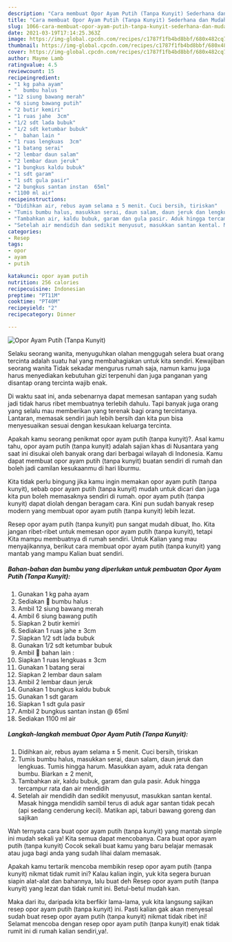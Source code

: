 ```yaml
---
description: "Cara membuat Opor Ayam Putih (Tanpa Kunyit) Sederhana dan Mudah Dibuat"
title: "Cara membuat Opor Ayam Putih (Tanpa Kunyit) Sederhana dan Mudah Dibuat"
slug: 1066-cara-membuat-opor-ayam-putih-tanpa-kunyit-sederhana-dan-mudah-dibuat
date: 2021-03-19T17:14:25.363Z
image: https://img-global.cpcdn.com/recipes/c1787f1fb4bd8bbf/680x482cq70/opor-ayam-putih-tanpa-kunyit-foto-resep-utama.jpg
thumbnail: https://img-global.cpcdn.com/recipes/c1787f1fb4bd8bbf/680x482cq70/opor-ayam-putih-tanpa-kunyit-foto-resep-utama.jpg
cover: https://img-global.cpcdn.com/recipes/c1787f1fb4bd8bbf/680x482cq70/opor-ayam-putih-tanpa-kunyit-foto-resep-utama.jpg
author: Mayme Lamb
ratingvalue: 4.5
reviewcount: 15
recipeingredient:
- "1 kg paha ayam"
- "  bumbu halus "
- "12 siung bawang merah"
- "6 siung bawang putih"
- "2 butir kemiri"
- "1 ruas jahe  3cm"
- "1/2 sdt lada bubuk"
- "1/2 sdt ketumbar bubuk"
- "  bahan lain "
- "1 ruas lengkuas  3cm"
- "1 batang serai"
- "2 lembar daun salam"
- "2 lembar daun jeruk"
- "1 bungkus kaldu bubuk"
- "1 sdt garam"
- "1 sdt gula pasir"
- "2 bungkus santan instan  65ml"
- "1100 ml air"
recipeinstructions:
- "Didihkan air, rebus ayam selama ± 5 menit. Cuci bersih, tiriskan"
- "Tumis bumbu halus, masukkan serai, daun salam, daun jeruk dan lengkuas. Tumis hingga harum. Masukkan ayam, aduk rata dengan bumbu. Biarkan ± 2 menit,"
- "Tambahkan air, kaldu bubuk, garam dan gula pasir. Aduk hingga tercampur rata dan air mendidih"
- "Setelah air mendidih dan sedikit menyusut, masukkan santan kental. Masak hingga mendidih sambil terus di aduk agar santan tidak pecah (api sedang cenderung kecil). Matikan api, taburi bawang goreng dan sajikan"
categories:
- Resep
tags:
- opor
- ayam
- putih

katakunci: opor ayam putih 
nutrition: 256 calories
recipecuisine: Indonesian
preptime: "PT11M"
cooktime: "PT40M"
recipeyield: "2"
recipecategory: Dinner

---
```



![Opor Ayam Putih (Tanpa Kunyit)](https://img-global.cpcdn.com/recipes/c1787f1fb4bd8bbf/680x482cq70/opor-ayam-putih-tanpa-kunyit-foto-resep-utama.jpg)

Selaku seorang wanita, menyuguhkan olahan menggugah selera buat orang tercinta adalah suatu hal yang membahagiakan untuk kita sendiri. Kewajiban seorang  wanita Tidak sekadar mengurus rumah saja, namun kamu juga harus menyediakan kebutuhan gizi terpenuhi dan juga panganan yang disantap orang tercinta wajib enak.

Di waktu  saat ini, anda sebenarnya dapat memesan santapan yang sudah jadi tidak harus ribet membuatnya terlebih dahulu. Tapi banyak juga orang yang selalu mau memberikan yang terenak bagi orang tercintanya. Lantaran, memasak sendiri jauh lebih bersih dan kita pun bisa menyesuaikan sesuai dengan kesukaan keluarga tercinta. 



Apakah kamu seorang penikmat opor ayam putih (tanpa kunyit)?. Asal kamu tahu, opor ayam putih (tanpa kunyit) adalah sajian khas di Nusantara yang saat ini disukai oleh banyak orang dari berbagai wilayah di Indonesia. Kamu dapat membuat opor ayam putih (tanpa kunyit) buatan sendiri di rumah dan boleh jadi camilan kesukaanmu di hari liburmu.

Kita tidak perlu bingung jika kamu ingin memakan opor ayam putih (tanpa kunyit), sebab opor ayam putih (tanpa kunyit) mudah untuk dicari dan juga kita pun boleh memasaknya sendiri di rumah. opor ayam putih (tanpa kunyit) dapat diolah dengan beragam cara. Kini pun sudah banyak resep modern yang membuat opor ayam putih (tanpa kunyit) lebih lezat.

Resep opor ayam putih (tanpa kunyit) pun sangat mudah dibuat, lho. Kita jangan ribet-ribet untuk memesan opor ayam putih (tanpa kunyit), tetapi Kita mampu membuatnya di rumah sendiri. Untuk Kalian yang mau menyajikannya, berikut cara membuat opor ayam putih (tanpa kunyit) yang mantab yang mampu Kalian buat sendiri.

<!--inarticleads1-->

##### Bahan-bahan dan bumbu yang diperlukan untuk pembuatan Opor Ayam Putih (Tanpa Kunyit):

1. Gunakan 1 kg paha ayam
1. Sediakan  🥥 bumbu halus :
1. Ambil 12 siung bawang merah
1. Ambil 6 siung bawang putih
1. Siapkan 2 butir kemiri
1. Sediakan 1 ruas jahe ± 3cm
1. Siapkan 1/2 sdt lada bubuk
1. Gunakan 1/2 sdt ketumbar bubuk
1. Ambil  🥥 bahan lain :
1. Siapkan 1 ruas lengkuas ± 3cm
1. Gunakan 1 batang serai
1. Siapkan 2 lembar daun salam
1. Ambil 2 lembar daun jeruk
1. Gunakan 1 bungkus kaldu bubuk
1. Gunakan 1 sdt garam
1. Siapkan 1 sdt gula pasir
1. Ambil 2 bungkus santan instan @ 65ml
1. Sediakan 1100 ml air




<!--inarticleads2-->

##### Langkah-langkah membuat Opor Ayam Putih (Tanpa Kunyit):

1. Didihkan air, rebus ayam selama ± 5 menit. Cuci bersih, tiriskan
1. Tumis bumbu halus, masukkan serai, daun salam, daun jeruk dan lengkuas. Tumis hingga harum. Masukkan ayam, aduk rata dengan bumbu. Biarkan ± 2 menit,
1. Tambahkan air, kaldu bubuk, garam dan gula pasir. Aduk hingga tercampur rata dan air mendidih
1. Setelah air mendidih dan sedikit menyusut, masukkan santan kental. Masak hingga mendidih sambil terus di aduk agar santan tidak pecah (api sedang cenderung kecil). Matikan api, taburi bawang goreng dan sajikan




Wah ternyata cara buat opor ayam putih (tanpa kunyit) yang mantab simple ini mudah sekali ya! Kita semua dapat mencobanya. Cara buat opor ayam putih (tanpa kunyit) Cocok sekali buat kamu yang baru belajar memasak atau juga bagi anda yang sudah lihai dalam memasak.

Apakah kamu tertarik mencoba membikin resep opor ayam putih (tanpa kunyit) nikmat tidak rumit ini? Kalau kalian ingin, yuk kita segera buruan siapin alat-alat dan bahannya, lalu buat deh Resep opor ayam putih (tanpa kunyit) yang lezat dan tidak rumit ini. Betul-betul mudah kan. 

Maka dari itu, daripada kita berfikir lama-lama, yuk kita langsung sajikan resep opor ayam putih (tanpa kunyit) ini. Pasti kalian gak akan menyesal sudah buat resep opor ayam putih (tanpa kunyit) nikmat tidak ribet ini! Selamat mencoba dengan resep opor ayam putih (tanpa kunyit) enak tidak rumit ini di rumah kalian sendiri,ya!.

